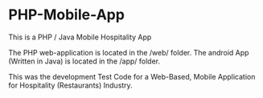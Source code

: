 # PHP-Mobile-App
This is a PHP / Java Mobile Hospitality App

The PHP web-application is located in the /web/ folder.
The android App (Written in Java) is located in the /app/ folder.

This was the development Test Code for a Web-Based, Mobile Application for Hospitality (Restaurants) Industry.
